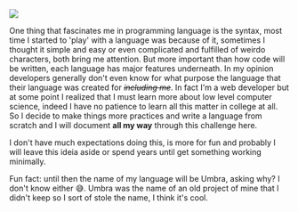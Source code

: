<div>

<img src="/blog/umbra-draw.svg" style="width: var(--image-size-normal);"  float="right" shape="ellipse" />

One thing that fascinates me in programming language is the syntax, most time I started to 'play' with a language was because of it, sometimes I thought it simple and easy or even complicated and fulfilled of weirdo characters, both bring me attention.
But more important than how code will be written, each language has major features underneath.
In my opinion developers generally don't even know for what purpose the language that their language was created for *<s>including me</s>*.
In fact I'm a web developer but at some point I realized that I must learn more about low level computer science, indeed I have no patience to learn all this matter in college at all.
So I decide to make things more practices and write a language from scratch and I will document **all my way** through this challenge here.

I don't have much expectations doing this, is more for fun and probably I will leave this ideia aside or spend years until get something working minimally.

Fun fact: until then the name of my language will be Umbra, asking why? I don't know either 😅. Umbra was the name of an old project of mine that I didn't keep so I sort of stole the name, I think it's cool.

</div>
